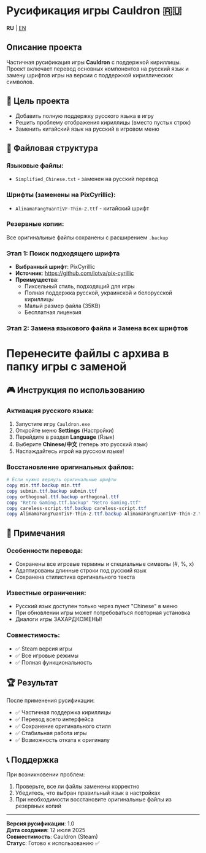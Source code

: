 # Русификация игры Cauldron 🇷🇺

**RU** | [EN](README_ENG.md)

## Описание проекта
Частичная русификация игры **Cauldron** с поддержкой кириллицы. Проект включает перевод основных компонентов на русский язык и замену шрифтов игры на версии с поддержкой кириллических символов.

## 🎯 Цель проекта
- Добавить полную поддержку русского языка в игру
- Решить проблему отображения кириллицы (вместо пустых строк)
- Заменить китайский язык на русский в игровом меню

## 📁 Файловая структура

### Языковые файлы:
- `Simplified_Chinese.txt` - заменен на русский перевод

### Шрифты (заменены на PixCyrillic):
- `AlimamaFangYuanTiVF-Thin-2.ttf` - китайский шрифт

### Резервные копии:
Все оригинальные файлы сохранены с расширением `.backup`


### Этап 1: Поиск подходящего шрифта
- **Выбранный шрифт**: PixCyrillic
- **Источник**: https://github.com/lotva/pix-cyrillic
- **Преимущества**:
  - Пиксельный стиль, подходящий для игры
  - Полная поддержка русской, украинской и белорусской кириллицы
  - Малый размер файла (35KB)
  - Бесплатная лицензия

### Этап 2: Замена языкового файла и Замена всех шрифтов
# Перенесите файлы с архива в папку игры с заменой

## 🎮 Инструкция по использованию

### Активация русского языка:
1. Запустите игру `Cauldron.exe`
2. Откройте меню **Settings** (Настройки)
3. Перейдите в раздел **Language** (Язык)
4. Выберите **Chinese/中文** (теперь это русский язык)
5. Наслаждайтесь игрой на русском языке!

### Восстановление оригинальных файлов:
```powershell
# Если нужно вернуть оригинальные шрифты
copy min.ttf.backup min.ttf
copy submin.ttf.backup submin.ttf
copy orthogonal.ttf.backup orthogonal.ttf
copy "Retro Gaming.ttf.backup" "Retro Gaming.ttf"
copy careless-script.ttf.backup careless-script.ttf
copy AlimamaFangYuanTiVF-Thin-2.ttf.backup AlimamaFangYuanTiVF-Thin-2.ttf
```

## 📝 Примечания

### Особенности перевода:
- Сохранены все игровые термины и специальные символы (#, %, x)
- Адаптированы длинные строки под русский язык
- Сохранена стилистика оригинального текста

### Известные ограничения:
- Русский язык доступен только через пункт "Chinese" в меню
- При обновлении игры может потребоваться повторная установка
- Диалоги игры ЗАХАРДКОЖЕНЫ!

### Совместимость:
- ✅ Steam версия игры
- ✅ Все игровые режимы
- ✅ Полная функциональность

## 🏆 Результат

После применения русификации:
- ✅ Частичная поддержка кириллицы
- ✅ Перевод всего интерфейса
- ✅ Сохранение оригинального стиля
- ✅ Стабильная работа игры
- ✅ Возможность отката к оригиналу

## 📞 Поддержка

При возникновении проблем:
1. Проверьте, все ли файлы заменены корректно
2. Убедитесь, что выбран правильный язык в настройках
3. При необходимости восстановите оригинальные файлы из резервных копий

---

**Версия русификации**: 1.0  
**Дата создания**: 12 июля 2025  
**Совместимость**: Cauldron (Steam)  
**Статус**: Готово к использованию ✅ 
